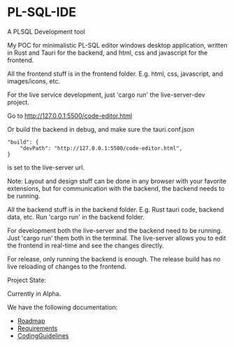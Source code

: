 # PL-SQL-IDE
A PLSQL Development tool

My POC for minimalistic PL-SQL editor windows desktop application, written in Rust and Tauri for the backend, and html, css and javascript for the frontend.



All the frontend stuff is in the frontend folder. E.g. html, css, javascript, and images/icons, etc.

For the live service development, just 'cargo run' the live-server-dev project.

Go to http://127.0.0.1:5500/code-editor.html

Or build the backend in debug, and make sure the tauri.conf.json 
```
"build": {
    "devPath": "http://127.0.0.1:5500/code-editor.html",
}
```
is set to the live-server url.

Note: Layout and design stuff can be done in any browser with your favorite extensions, but for communication with the backend, the backend needs to be running. 

All the backend stuff is in the backend folder. E.g. Rust tauri code, backend data, etc.
Run 'cargo run' in the backend folder.


For development both the live-server and the backend need to be running. Just 'cargo run' them both in the terminal.
The live-server allows you to edit the frontend in real-time and see the changes directly.

For release, only running the backend is enough.
The release build has no live reloading of changes to the frontend. 



Project State:

Currently in Alpha.

We have the following documentation:

- [Roadmap](./docs/roadmap.md)
- [Requirements](./docs/requirements.md)
- [CodingGuidelines](./docs/coding-guidelines.md)

